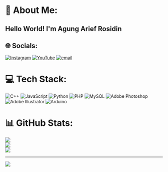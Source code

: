 # 💫 About Me:
## Hello World! I'm Agung Arief Rosidin


## 🌐 Socials:
[![Instagram](https://img.shields.io/badge/Instagram-%23E4405F.svg?logo=Instagram&logoColor=white)](https://instagram.com/a.arfrsdn) [![YouTube](https://img.shields.io/badge/YouTube-%23FF0000.svg?logo=YouTube&logoColor=white)](https://youtube.com/@@Arfrsdn) [![email](https://img.shields.io/badge/Email-D14836?logo=gmail&logoColor=white)](mailto:ariefrosidinagung@gmail.com) 

# 💻 Tech Stack:
![C++](https://img.shields.io/badge/c++-%2300599C.svg?style=for-the-badge&logo=c%2B%2B&logoColor=white) ![JavaScript](https://img.shields.io/badge/javascript-%23323330.svg?style=for-the-badge&logo=javascript&logoColor=%23F7DF1E) ![Python](https://img.shields.io/badge/python-3670A0?style=for-the-badge&logo=python&logoColor=ffdd54) ![PHP](https://img.shields.io/badge/php-%23777BB4.svg?style=for-the-badge&logo=php&logoColor=white) ![MySQL](https://img.shields.io/badge/mysql-4479A1.svg?style=for-the-badge&logo=mysql&logoColor=white) ![Adobe Photoshop](https://img.shields.io/badge/adobe%20photoshop-%2331A8FF.svg?style=for-the-badge&logo=adobe%20photoshop&logoColor=white) ![Adobe Illustrator](https://img.shields.io/badge/adobe%20illustrator-%23FF9A00.svg?style=for-the-badge&logo=adobe%20illustrator&logoColor=white) ![Arduino](https://img.shields.io/badge/-Arduino-00979D?style=for-the-badge&logo=Arduino&logoColor=white)
# 📊 GitHub Stats:
![](https://github-readme-stats.vercel.app/api?username=AgungArf&theme=neon&hide_border=false&include_all_commits=false&count_private=false)<br/>
![](https://nirzak-streak-stats.vercel.app/?user=AgungArf&theme=neon&hide_border=false)<br/>
![](https://github-readme-stats.vercel.app/api/top-langs/?username=AgungArf&theme=neon&hide_border=false&include_all_commits=false&count_private=false&layout=compact)

---
[![](https://visitcount.itsvg.in/api?id=AgungArf&icon=0&color=0)](https://visitcount.itsvg.in)

<!-- Proudly created with GPRM ( https://gprm.itsvg.in ) -->
